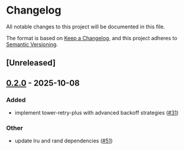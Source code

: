 # Changelog

All notable changes to this project will be documented in this file.

The format is based on [Keep a Changelog](https://keepachangelog.com/en/1.0.0/),
and this project adheres to [Semantic Versioning](https://semver.org/spec/v2.0.0.html).

## [Unreleased]

## [0.2.0](https://github.com/joshrotenberg/tower-resilience/compare/tower-retry-plus-v0.1.0...tower-retry-plus-v0.2.0) - 2025-10-08

### Added

- implement tower-retry-plus with advanced backoff strategies ([#31](https://github.com/joshrotenberg/tower-resilience/pull/31))

### Other

- update lru and rand dependencies ([#51](https://github.com/joshrotenberg/tower-resilience/pull/51))
